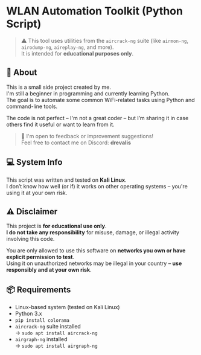 # WLAN Automation Toolkit (Python Script)

> ⚠️ This tool uses utilities from the `aircrack-ng` suite (like `airmon-ng`, `airodump-ng`, `aireplay-ng`, and more).  
> It is intended for **educational purposes only**.

## 📌 About

This is a small side project created by me.  
I'm still a beginner in programming and currently learning Python.  
The goal is to automate some common WiFi-related tasks using Python and command-line tools.

The code is not perfect – I'm not a great coder – but I’m sharing it in case others find it useful or want to learn from it.

> 💬 I'm open to feedback or improvement suggestions!  
> Feel free to contact me on Discord: **drevalis**

## 💻 System Info

This script was written and tested on **Kali Linux**.  
I don’t know how well (or if) it works on other operating systems – you're using it at your own risk.

## ⚠️ Disclaimer

This project is **for educational use only**.  
**I do not take any responsibility** for misuse, damage, or illegal activity involving this code.

You are only allowed to use this software on **networks you own or have explicit permission to test**.  
Using it on unauthorized networks may be illegal in your country – **use responsibly and at your own risk**.

## 📦 Requirements

- Linux-based system (tested on Kali Linux)
- Python 3.x
- `pip install colorama`
- `aircrack-ng` suite installed  
  → `sudo apt install aircrack-ng`
- `airgraph-ng` installed  
  → `sudo apt install airgraph-ng`


